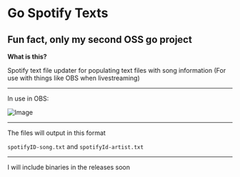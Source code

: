 # Go Spotify Texts

## Fun fact, only my second OSS go project

**What is this?**

Spotify text file updater for populating text files with song information (For use with things like OBS when livestreaming)

___

In use in OBS:

![Image](https://i.notifycdn.me/23UMvk6g.png)

___

The files will output in this format

`spotifyID-song.txt` and `spotifyId-artist.txt`

___

I will include binaries in the releases soon
